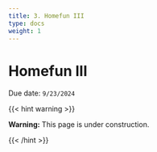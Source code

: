 ```yaml
---
title: 3. Homefun III
type: docs
weight: 1
---
```


# Homefun III 

Due date: `9/23/2024`

{{< hint warning >}}

**Warning:** This page is under construction.

{{< /hint >}}
